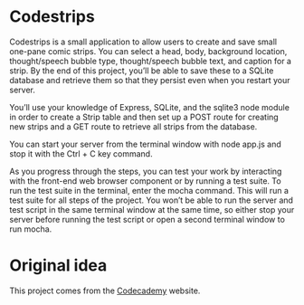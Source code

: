 # Codestrips

Codestrips is a small application to allow users to create and save small one-pane comic strips. You can select a head, body, background location, thought/speech bubble type, thought/speech bubble text, and caption for a strip. By the end of this project, you’ll be able to save these to a SQLite database and retrieve them so that they persist even when you restart your server.

You’ll use your knowledge of Express, SQLite, and the sqlite3 node module in order to create a Strip table and then set up a POST route for creating new strips and a GET route to retrieve all strips from the database.

You can start your server from the terminal window with node app.js and stop it with the Ctrl + C key command.

As you progress through the steps, you can test your work by interacting with the front-end web browser component or by running a test suite. To run the test suite in the terminal, enter the mocha command. This will run a test suite for all steps of the project. You won’t be able to run the server and test script in the same terminal window at the same time, so either stop your server before running the test script or open a second terminal window to run mocha.

# Original idea

This project comes from the [Codecademy](https://www.codecademy.com/paths/web-development/tracks/building-a-persistent-api/modules/persistent-api-cumulative-projects/projects/codestrips-prj) website.